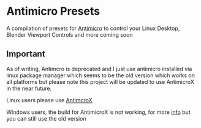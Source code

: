 # Antimicro Presets
A compilation of presets for [Antimicro](https://github.com/AntiMicro/antimicro) to control your Linux Desktop, Blender Viewport Controls and more coming soon

## Important
As of writing, Antimcro is deprecated and I just use antimicro installed via linux package manager which seems to be the old version which works on all platforms but please note this project will be updated to use AntimicroX in the near future.

Linux users please use [AntimcroX](https://github.com/AntiMicroX/antimicroX)

Windows users, the build for AntimicroX is not working, for more [info](https://github.com/AntiMicro/antimicro#windows-users) but you can still use the old version


